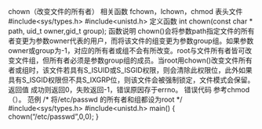 

chown（改变文件的所有者）
相关函数
fchown，lchown，chmod
表头文件
#include<sys/types.h>
#include<unistd.h>
定义函数
int chown(const char * path, uid_t owner,gid_t group);
函数说明
chown()会将参数path指定文件的所有者变更为参数owner代表的用户，而将该文件的组变更为参数group组。如果参数owner或group为-1，对应的所有者或组不会有所改变。root与文件所有者皆可改变文件组，但所有者必须是参数group组的成员。当root用chown()改变文件所有者或组时，该文件若具有S_ISUID或S_ISGID权限，则会清除此权限位，此外如果具有S_ISGID权限但不具S_IXGRP位，则该文件会被强制锁定，文件模式会保留。
返回值
成功则返回0，失败返回-1，错误原因存于errno。
错误代码
参考chmod（）。
范例
/* 将/etc/passwd 的所有者和组都设为root */
#include<sys/types.h>
#include<unistd.h>
main()
{
chown(“/etc/passwd”,0,0);
}